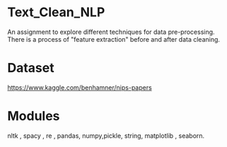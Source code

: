# Text_Clean_NLP

An assignment to explore different techniques for data pre-processing. There is a process of "feature extraction" before and after data cleaning.

# Dataset

https://www.kaggle.com/benhamner/nips-papers

# Modules

nltk , spacy , re , pandas, numpy,pickle, string,  matplotlib , seaborn. 
